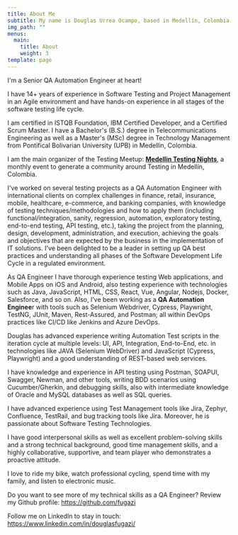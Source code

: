 ```yaml
---
title: About Me
subtitle: My name is Douglas Urrea Ocampo, based in Medellín, Colombia.
img_path: ""
menus:
  main:
    title: About
    weight: 3
template: page
---
```

I'm a Senior QA Automation Engineer at heart!

I have 14+ years of experience in Software Testing and Project Management in an Agile environment and have hands-on experience in all stages of the software testing life cycle.

I am certified in ISTQB Foundation, IBM Certified Developer, and a Certified Scrum Master. I have a Bachelor's (B.S.) degree in Telecommunications Engineering as well as a Master's (MSc) degree in Technology Management from Pontifical Bolivarian University (UPB) in Medellin, Colombia.

I am the main organizer of the Testing Meetup: **[Medellin Testing Nights](https://www.meetup.com/es-ES/Medellin-Testing-Night/)**, a monthly event to generate a community around Testing in Medellín, Colombia.

I've worked on several testing projects as a QA Automation Engineer with international clients on complex challenges in finance, retail, insurance, mobile, healthcare, e-commerce, and banking companies, with knowledge of testing techniques/methodologies and how to apply them (including functional/integration, sanity, regression, automation, exploratory testing, end-to-end testing, API testing, etc.), taking the project from the planning, design, development, administration, and execution, achieving the goals and objectives that are expected by the business in the implementation of IT solutions. I've been delighted to be a leader in setting up QA best practices and understanding all phases of the Software Development Life Cycle in a regulated environment.

As QA Engineer I have thorough experience testing Web applications, and Mobile Apps on iOS and Android, also testing experience with technologies such as Java, JavaScript, HTML, CSS, React, Vue, Angular, Nodejs, Docker, Salesforce, and so on. Also, I’ve been working as a **QA Automation Enginee**r with tools such as Selenium Webdriver, Cypress, Playwright, TestNG, JUnit, Maven, Rest-Assured, and Postman; all within DevOps practices like CI/CD like Jenkins and Azure DevOps.

Douglas has advanced experience writing Automation Test scripts in the iteration cycle at multiple levels: UI, API, Integration, End-to-End, etc. in technologies like JAVA (Selenium WebDriver) and JavaScript (Cypress, Playwright) and a good understanding of REST-based web services.

I have knowledge and experience in API testing using Postman, SOAPUI, Swagger, Newman, and other tools, writing BDD scenarios using Cucumber/Gherkin, and debugging skills, also with intermediate knowledge of Oracle and MySQL databases as well as SQL queries.

I have advanced experience using Test Management tools like Jira, Zephyr, Confluence, TestRail, and bug tracking tools like Jira. Moreover, he is passionate about Software Testing Technologies.

I have good interpersonal skills as well as excellent problem-solving skills and a strong technical background, good time management skills, and a highly collaborative, supportive, and team player who demonstrates a proactive attitude.

I love to ride my bike, watch professional cycling, spend time with my family, and listen to electronic music.

Do you want to see more of my technical skills as a QA Engineer?
Review my Github profile: <https://github.com/fugazi>

Follow me on LinkedIn to stay in touch: <https://www.linkedin.com/in/douglasfugazi/>